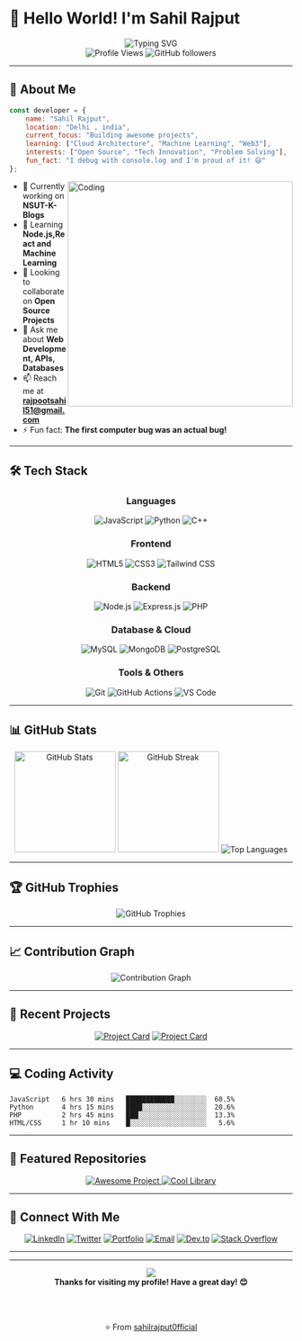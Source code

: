 # 👋 Hello World! I'm Sahil Rajput

<div align="center">
  <img src="https://readme-typing-svg.herokuapp.com?font=Fira+Code&weight=600&size=28&pause=1000&color=58A6FF&center=true&vCenter=true&width=600&lines=Full+Stack+Developer;Open+Source+Enthusiast;Problem+Solver;Always+Learning+New+Things" alt="Typing SVG" />
</div>

<div align="center">
  <img src="https://komarev.com/ghpvc/?username=sahilrajput0fficial&label=Profile%20Views&color=0e75b6&style=flat" alt="Profile Views" />
  <img src="https://img.shields.io/github/followers/sahilrajput0fficial?label=Followers&style=social" alt="GitHub followers" />
</div>

---

## 🚀 About Me

```javascript
const developer = {
    name: "Sahil Rajput",
    location: "Delhi , india",
    current_focus: "Building awesome projects",
    learning: ["Cloud Architecture", "Machine Learning", "Web3"],
    interests: ["Open Source", "Tech Innovation", "Problem Solving"],
    fun_fact: "I debug with console.log and I'm proud of it! 😄"
};
```

<img align="right" alt="Coding" width="400" src="https://cdn.dribbble.com/users/1162077/screenshots/3848914/programmer.gif">

- 🔭 Currently working on **NSUT-K-Blogs**
- 🌱 Learning **Node.js,React and Machine Learning**
- 👯 Looking to collaborate on **Open Source Projects**
- 💬 Ask me about **Web Development, APIs, Databases**
- 📫 Reach me at **rajpootsahil51@gmail.com**
- ⚡ Fun fact: **The first computer bug was an actual bug!**

---

## 🛠️ Tech Stack

<div align="center">

### Languages
![JavaScript](https://img.shields.io/badge/JavaScript-F7DF1E?style=for-the-badge&logo=javascript&logoColor=black)
![Python](https://img.shields.io/badge/Python-3776AB?style=for-the-badge&logo=python&logoColor=white)
![C++](https://img.shields.io/badge/C++-00599C?style=for-the-badge&logo=c%2B%2B&logoColor=white)

### Frontend
![HTML5](https://img.shields.io/badge/HTML5-E34F26?style=for-the-badge&logo=html5&logoColor=white)
![CSS3](https://img.shields.io/badge/CSS3-1572B6?style=for-the-badge&logo=css3&logoColor=white)
![Tailwind CSS](https://img.shields.io/badge/Tailwind_CSS-38B2AC?style=for-the-badge&logo=tailwind-css&logoColor=white)

### Backend
![Node.js](https://img.shields.io/badge/Node.js-43853D?style=for-the-badge&logo=node.js&logoColor=white)
![Express.js](https://img.shields.io/badge/Express.js-404D59?style=for-the-badge)
![PHP](https://img.shields.io/badge/PHP-777BB4?style=for-the-badge&logo=php&logoColor=white)

### Database & Cloud
![MySQL](https://img.shields.io/badge/MySQL-4479A1?style=for-the-badge&logo=mysql&logoColor=white)
![MongoDB](https://img.shields.io/badge/MongoDB-4EA94B?style=for-the-badge&logo=mongodb&logoColor=white)
![PostgreSQL](https://img.shields.io/badge/PostgreSQL-316192?style=for-the-badge&logo=postgresql&logoColor=white)

### Tools & Others
![Git](https://img.shields.io/badge/Git-F05032?style=for-the-badge&logo=git&logoColor=white)
![GitHub Actions](https://img.shields.io/badge/GitHub_Actions-2088FF?style=for-the-badge&logo=github-actions&logoColor=white)
![VS Code](https://img.shields.io/badge/VS_Code-007ACC?style=for-the-badge&logo=visual-studio-code&logoColor=white)

</div>

---

## 📊 GitHub Stats
<div align="center">
  <img src="https://github-readme-stats.vercel.app/api?username=sahilrajput0fficial&show_icons=true&theme=vue&hide_border=true&include_all_commits=true&count_private=true" alt="GitHub Stats" height="180px" />
  <img src="https://github-readme-streak-stats.herokuapp.com/?user=sahilrajput0fficial&tokyonight&hide_border=true" alt="GitHub Streak" height="180px" />
  <img src="https://github-readme-stats.vercel.app/api/top-langs/?username=sahilrajput0fficial&theme=vue&hide_border=true&include_all_commits=true&count_private=true&layout=compact" alt="Top Languages" />

</div>


---

## 🏆 GitHub Trophies

<div align="center">
  <img src="https://github-profile-trophy.vercel.app/?username=sahilrajput0fficial&theme=tokyonight&no-frame=true&row=1&column=7" alt="GitHub Trophies" />
</div>

---

## 📈 Contribution Graph

<div align="center">
  <img src="https://github-readme-activity-graph.vercel.app/graph?username=sahilrajput0fficial&theme=tokyo-night&hide_border=true" alt="Contribution Graph" />
</div>

---

## 🎯 Recent Projects

<div align="center">
  
[![Project Card](https://github-readme-stats.vercel.app/api/pin/?username=sahilrajput0fficial&repo=nsut-k-blog&theme=tokyonight&hide_border=true)](https://github.com/sahilrajput0fficial/nsut-k-blog)
[![Project Card](https://github-readme-stats.vercel.app/api/pin/?username=sahilrajput0fficial&repo=sahil-rajput&theme=tokyonight&hide_border=true)](https://github.com/sahilrajput0fficial/sahil-rajput)

</div>

---

## 💻 Coding Activity

<!--START_SECTION:waka-->
```text
JavaScript   6 hrs 30 mins   ████████████░░░░░░░░  60.5%
Python       4 hrs 15 mins   ████░░░░░░░░░░░░░░░░  20.6%
PHP          2 hrs 45 mins   ███░░░░░░░░░░░░░░░░░  13.3%
HTML/CSS     1 hr 10 mins    █░░░░░░░░░░░░░░░░░░░   5.6%
```
<!--END_SECTION:waka-->

---

## 🌟 Featured Repositories

<div align="center">
  <a href="https://github.com/sahilrajput0fficial/nsut-k-blog">
    <img src="https://img.shields.io/badge/🔥_Awesome_Project-Check_it_out-brightgreen?style=for-the-badge" alt="Awesome Project" />
  </a>
  <a href="https://github.com/sahilrajput0fficial/cool-library">
    <img src="https://img.shields.io/badge/📚_Cool_Library-Explore-blue?style=for-the-badge" alt="Cool Library" />
  </a>
</div>

---

## 🤝 Connect With Me

<div align="center">
  
[![LinkedIn](https://img.shields.io/badge/LinkedIn-0077B5?style=for-the-badge&logo=linkedin&logoColor=white)](https://linkedin.com/in/sahilrajput0fficial)
[![Twitter](https://img.shields.io/badge/Twitter-1DA1F2?style=for-the-badge&logo=twitter&logoColor=white)](https://twitter.com/yourusername)
[![Portfolio](https://img.shields.io/badge/Portfolio-000000?style=for-the-badge&logo=About.me&logoColor=white)](https://yourportfolio.com)
[![Email](https://img.shields.io/badge/Email-D14836?style=for-the-badge&logo=gmail&logoColor=white)](mailto:rajpootsahil51@gmail.com)
[![Dev.to](https://img.shields.io/badge/dev.to-0A0A0A?style=for-the-badge&logo=dev.to&logoColor=white)](https://dev.to/yourusername)
[![Stack Overflow](https://img.shields.io/badge/Stack_Overflow-FE7A16?style=for-the-badge&logo=stack-overflow&logoColor=white)](https://stackoverflow.com/users/youruserid)

</div>

---

---

<div align="center">
  <img src="https://capsule-render.vercel.app/api?type=waving&color=gradient&height=100&section=footer" />
</div>

<div align="center">
  <b>Thanks for visiting my profile! Have a great day! 😊</b>
  
  <br><br>
  
  ⭐ From [sahilrajput0fficial](https://github.com/sahilrajput0fficial)
</div>
